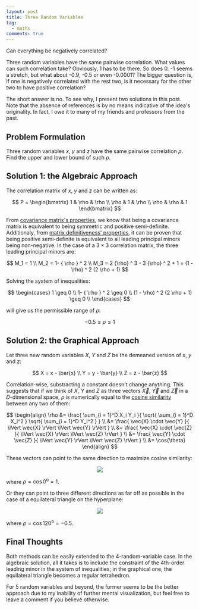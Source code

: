 ```yaml
---
layout: post
title: Three Random Variables
tag:
  - maths
comments: true
---
```

Can everything be negatively correlated?

Three random variables have the same pairwise correlation. What values can such correlation take? Obviously, 1 has to be there. So does 0. -1 seems a stretch, but what about -0.9, -0.5 or even -0.0001? The bigger question is, if one is negatively correlated with the rest two, is it necessary for the other two to have positive correlation?

The short answer is no. To see why, I present two solutions in this post. Note that the absence of references is by no means indicative of the idea's originality. In fact, I owe it to many of my friends and professors from the past.

## Problem Formulation
Three random variables $x$, $y$ and $z$ have the same pairwise correlation $\rho$. Find the upper and lower bound of such $\rho$.

## Solution 1: the Algebraic Approach
The correlation matrix of $x$, $y$ and $z$ can be written as:

$$
P = \begin{bmatrix} 
1 & \rho & \rho \\
\rho & 1 & \rho \\
\rho & \rho & 1
\end{bmatrix}
$$

From [covariance matrix's properties](https://en.wikipedia.org/wiki/Covariance_matrix#Which_matrices_are_covariance_matrices?), we know that being a covariance matrix is equivalent to being symmetric and positive semi-definite. Additionaly, from [matrix definitiveness' properties](https://en.wikipedia.org/wiki/Definiteness_of_a_matrix#Characterizations), it can be proven that being positive semi-definite is equivalent to all leading principal minors being non-negative. In the case of a $3 \times 3$ correlation matrix, the three leading principal minors are:

$$
M_1 = 1 \\
M_2 = 1- { \rho } ^ 2 \\
M_3 = 2 {\rho} ^ 3 - 3 {\rho} ^ 2 + 1 = (1 - \rho) ^ 2 (2 \rho + 1)
$$

Solving the system of inequalities:

$$
\begin{cases}
1 \geq 0 \\ 
1- { \rho } ^ 2 \geq 0 \\
(1 - \rho) ^ 2 (2 \rho + 1) \geq 0 \\
\end{cases}
$$

will give us the permissible range of $\rho$:

$$
-0.5 \leq \rho \leq 1
$$

## Solution 2: the Graphical Approach
Let three new random variables $X$, $Y$ and $Z$ be the demeaned version of $x$, $y$ and $z$:

$$
X = x - \bar{x} \\
Y = y - \bar{y} \\
Z = z - \bar{z}
$$

Correlation-wise, substracting a constant doesn't change anything. This suggests that if we think of $X$, $Y$ and $Z$ as three vectors $\vec{X}$, $\vec{Y}$ and $\vec{Z}$ in a $D$-dimensional space, $\rho$ is numerically equal to the [cosine similarity](https://en.wikipedia.org/wiki/Cosine_similarity) between any two of them:

$$
\begin{align}
\rho &= \frac{ \sum_{i = 1}^D X_i Y_i }{ \sqrt{ \sum_{i = 1}^D X_i^2 } \sqrt{ \sum_{i = 1}^D Y_i^2 } } \\
&= \frac{ \vec{X} \cdot \vec{Y} }{ \lVert \vec{X} \rVert \lVert \vec{Y} \rVert } \\
&= \frac{ \vec{X} \cdot \vec{Z} }{ \lVert \vec{X} \rVert \lVert \vec{Z} \rVert } \\
&= \frac{ \vec{Y} \cdot \vec{Z} }{ \lVert \vec{Y} \rVert \lVert \vec{Z} \rVert } \\
&= \cos{\theta}
\end{align}
$$

These vectors can point to the same direction to maximize cosine similarity:

<p align="center">
  <img src="https://shawenyao.github.io/R/output/three_random_variables/max_rho.svg" />
</p>

where $\rho = \cos 0^\text{o} = 1$.

Or they can point to three different directions as far off as possible in the case of a equilateral triangle on the hyperplane:

<p align="center">
  <img src="https://shawenyao.github.io/R/output/three_random_variables/min_rho.svg" />
</p>

where $\rho = \cos 120^\text{o} = -0.5$.

## Final Thoughts
Both methods can be easily extended to the 4-random-variable case. In the algebraic solution, all it takes is to include the constraint of the 4th-order leading minor in the system of inequalities; in the graphical one, the equilateral triangle becomes a regular tetrahedron.

For 5 random variables and beyond, the former seems to be the better approach due to my inability of further mental visualization, but feel free to leave a comment if you believe otherwise.
